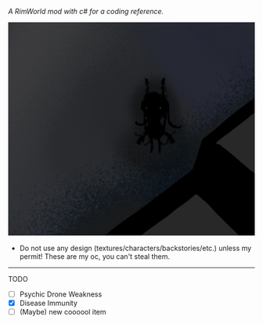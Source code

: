 *A RimWorld mod with c# for a coding reference.*

![Sirenidae.png](About/Preview.png)

- Do not use any design (textures/characters/backstories/etc.) unless my permit! These are my oc, you can't steal them.

***
TODO
- [ ] Psychic Drone Weakness
- [x] Disease Immunity
- [ ] \(Maybe) new coooool item
